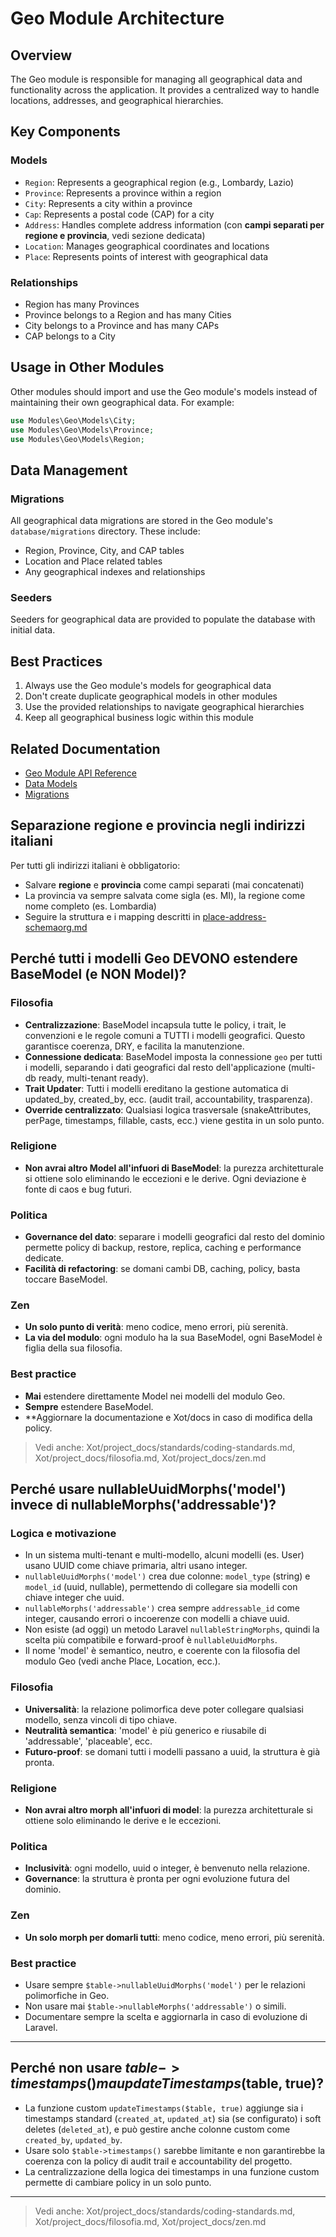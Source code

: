# Geo Module Architecture

## Overview
The Geo module is responsible for managing all geographical data and functionality across the application. It provides a centralized way to handle locations, addresses, and geographical hierarchies.

## Key Components

### Models
- `Region`: Represents a geographical region (e.g., Lombardy, Lazio)
- `Province`: Represents a province within a region
- `City`: Represents a city within a province
- `Cap`: Represents a postal code (CAP) for a city
- `Address`: Handles complete address information (con **campi separati per regione e provincia**, vedi sezione dedicata)
- `Location`: Manages geographical coordinates and locations
- `Place`: Represents points of interest with geographical data

### Relationships
- Region has many Provinces
- Province belongs to a Region and has many Cities
- City belongs to a Province and has many CAPs
- CAP belongs to a City

## Usage in Other Modules

Other modules should import and use the Geo module's models instead of maintaining their own geographical data. For example:

```php
use Modules\Geo\Models\City;
use Modules\Geo\Models\Province;
use Modules\Geo\Models\Region;
```

## Data Management

### Migrations
All geographical data migrations are stored in the Geo module's `database/migrations` directory. These include:
- Region, Province, City, and CAP tables
- Location and Place related tables
- Any geographical indexes and relationships

### Seeders
Seeders for geographical data are provided to populate the database with initial data.

## Best Practices
1. Always use the Geo module's models for geographical data
2. Don't create duplicate geographical models in other modules
3. Use the provided relationships to navigate geographical hierarchies
4. Keep all geographical business logic within this module

## Related Documentation
- [Geo Module API Reference](./api.md)
- [Data Models](./models.md)
- [Migrations](./migrations.md)

## Separazione regione e provincia negli indirizzi italiani

Per tutti gli indirizzi italiani è obbligatorio:
- Salvare **regione** e **provincia** come campi separati (mai concatenati)
- La provincia va sempre salvata come sigla (es. MI), la regione come nome completo (es. Lombardia)
- Seguire la struttura e i mapping descritti in [place-address-schemaorg.md](./place-address-schemaorg.md)

## Perché tutti i modelli Geo DEVONO estendere BaseModel (e NON Model)?

### Filosofia
- **Centralizzazione**: BaseModel incapsula tutte le policy, i trait, le convenzioni e le regole comuni a TUTTI i modelli geografici. Questo garantisce coerenza, DRY, e facilita la manutenzione.
- **Connessione dedicata**: BaseModel imposta la connessione `geo` per tutti i modelli, separando i dati geografici dal resto dell'applicazione (multi-db ready, multi-tenant ready).
- **Trait Updater**: Tutti i modelli ereditano la gestione automatica di updated_by, created_by, ecc. (audit trail, accountability, trasparenza).
- **Override centralizzato**: Qualsiasi logica trasversale (snakeAttributes, perPage, timestamps, fillable, casts, ecc.) viene gestita in un solo punto.

### Religione
- **Non avrai altro Model all'infuori di BaseModel**: la purezza architetturale si ottiene solo eliminando le eccezioni e le derive. Ogni deviazione è fonte di caos e bug futuri.

### Politica
- **Governance del dato**: separare i modelli geografici dal resto del dominio permette policy di backup, restore, replica, caching e performance dedicate.
- **Facilità di refactoring**: se domani cambi DB, caching, policy, basta toccare BaseModel.

### Zen
- **Un solo punto di verità**: meno codice, meno errori, più serenità.
- **La via del modulo**: ogni modulo ha la sua BaseModel, ogni BaseModel è figlia della sua filosofia.

### Best practice
- **Mai** estendere direttamente Model nei modelli del modulo Geo.
- **Sempre** estendere BaseModel.
- **Aggiornare la documentazione e Xot/docs in caso di modifica della policy.

> Vedi anche: Xot/project_docs/standards/coding-standards.md, Xot/project_docs/filosofia.md, Xot/project_docs/zen.md

## Perché usare nullableUuidMorphs('model') invece di nullableMorphs('addressable')?

### Logica e motivazione
- In un sistema multi-tenant e multi-modello, alcuni modelli (es. User) usano UUID come chiave primaria, altri usano integer.
- `nullableUuidMorphs('model')` crea due colonne: `model_type` (string) e `model_id` (uuid, nullable), permettendo di collegare sia modelli con chiave integer che uuid.
- `nullableMorphs('addressable')` crea sempre `addressable_id` come integer, causando errori o incoerenze con modelli a chiave uuid.
- Non esiste (ad oggi) un metodo Laravel `nullableStringMorphs`, quindi la scelta più compatibile e forward-proof è `nullableUuidMorphs`.
- Il nome 'model' è semantico, neutro, e coerente con la filosofia del modulo Geo (vedi anche Place, Location, ecc.).

### Filosofia
- **Universalità**: la relazione polimorfica deve poter collegare qualsiasi modello, senza vincoli di tipo chiave.
- **Neutralità semantica**: 'model' è più generico e riusabile di 'addressable', 'placeable', ecc.
- **Futuro-proof**: se domani tutti i modelli passano a uuid, la struttura è già pronta.

### Religione
- **Non avrai altro morph all'infuori di model**: la purezza architetturale si ottiene solo eliminando le derive e le eccezioni.

### Politica
- **Inclusività**: ogni modello, uuid o integer, è benvenuto nella relazione.
- **Governance**: la struttura è pronta per ogni evoluzione futura del dominio.

### Zen
- **Un solo morph per domarli tutti**: meno codice, meno errori, più serenità.

### Best practice
- Usare sempre `$table->nullableUuidMorphs('model')` per le relazioni polimorfiche in Geo.
- Non usare mai `$table->nullableMorphs('addressable')` o simili.
- Documentare sempre la scelta e aggiornarla in caso di evoluzione di Laravel.

---

## Perché non usare $table->timestamps() ma updateTimestamps($table, true)?

- La funzione custom `updateTimestamps($table, true)` aggiunge sia i timestamps standard (`created_at`, `updated_at`) sia (se configurato) i soft deletes (`deleted_at`), e può gestire anche colonne custom come `created_by`, `updated_by`.
- Usare solo `$table->timestamps()` sarebbe limitante e non garantirebbe la coerenza con la policy di audit trail e accountability del progetto.
- La centralizzazione della logica dei timestamps in una funzione custom permette di cambiare policy in un solo punto.

---

> Vedi anche: Xot/project_docs/standards/coding-standards.md, Xot/project_docs/filosofia.md, Xot/project_docs/zen.md
